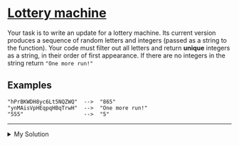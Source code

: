 # [Lottery machine](https://www.codewars.com/kata/5832db03d5bafb7d96000107)

Your task is to write an update for a lottery machine. Its current version produces a sequence of random letters and integers (passed as a string to the function). Your code must filter out all letters and return **unique** integers as a string, in their order of first appearance. If there are no integers in the string return `"One more run!"`

## Examples

    "hPrBKWDH8yc6Lt5NQZWQ"  -->  "865"
    "ynMAisVpHEqpqHBqTrwH"  -->  "One more run!"
    "555"                   -->  "5"

---

<details><summary>My Solution</summary>

```js
function lottery(str) {
  let result = ''
  const sanitizedStr = str.replace(/[^0-9]/g, '')
  for (let i = 0; i < sanitizedStr.length; i++) {
    if (!result.includes(sanitizedStr[i])) {
      result += sanitizedStr[i]
    }
  }

  return sanitizedStr.length === 0 ? 'One more run!' : result
}
```

</details>
